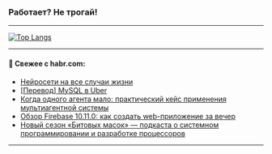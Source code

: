 ### Работает? Не трогай!

---
<!--
#### 🛠️ Technical stack:

![Java](https://img.shields.io/badge/Java-informational?logo=Oracle&style=flat&logoColor=white&color=FF4500)
![Kotlin](https://img.shields.io/badge/Kotlin-informational?logo=Kotlin&style=flat&logoColor=white&color=774D97)
![TS](https://img.shields.io/badge/TypeScript-informational?logo=typeScript&style=flat&logoColor=black&color=017acc)
![Python](https://img.shields.io/badge/Python-informational?logo=Python&style=flat&logoColor=black&color=ffdd54) <br>
![Spring](https://img.shields.io/badge/Spring-informational?logo=Spring&style=flat&logoColor=white&color=6DB33F) 
![SpringBoot](https://img.shields.io/badge/SpringBoot-informational?logo=SpringBoot&style=flat&logoColor=white&color=6DB33F)
![Nest](https://img.shields.io/badge/NestJS-informational?logo=NestJS&style=flat&logoColor=white&color=E0234E) 
![NodeJS](https://img.shields.io/badge/NodeJS-informational?logo=node.js&style=flat&logoColor=white&color=70A760)<br>
![PostgreSQL](https://img.shields.io/badge/PostgreSQL-informational?logo=PostgreSQL&style=flat&logoColor=white&color=DAA520)
![MongoDB](https://img.shields.io/badge/MongoDB-informational?logo=MongoDB&style=flat&logoColor=white&color=870000)
![Apache](https://img.shields.io/badge/Apache-informational?logo=apache&style=flat&logoColor=white&color=f74e28)

___ 
-->

<!--- #### 🛠️ : --->

[![Top Langs](https://github-readme-stats-82jvfl3w3-advtsettinggmailcoms-projects.vercel.app/api/top-langs/?username=zloylis&langs_count=10&hide_title=true&title_color=e6edf3&size_weight=0.5&count_weight=0.5&layout=compact&hide_progress=true&hide_border=true&theme=dracula&hide=css,makefile,cmake)](https://github.com/zloylis)

<!---


####  :octocat:&nbsp;&nbsp; Статистика:

![GitHub stats](https://github-readme-stats-u2qms2cxw-advtsettinggmailcoms-projects.vercel.app/api?username=zloylis&show_icons=true&hide_border=true&theme=dracula&title_color=e6edf3&include_all_commits=true&count_private=true&hide_rank=false&hide_title=true&rank_icon=github)
-->
---

#### 💬 Свежее с habr.com:

<!-- BLOG-POST-LIST:START -->
- [Нейросети на все случаи жизни](https://habr.com/ru/companies/timeweb/articles/955514/?utm_source=habrahabr&utm_medium=rss&utm_campaign=955514)
- [[Перевод] MySQL в Uber](https://habr.com/ru/companies/otus/articles/957296/?utm_source=habrahabr&utm_medium=rss&utm_campaign=957296)
- [Когда одного агента мало: практический кейс применения мультиагентной системы](https://habr.com/ru/companies/redmadrobot/articles/957300/?utm_source=habrahabr&utm_medium=rss&utm_campaign=957300)
- [Обзор Firebase 10.11.0: как создать web-приложение за вечер](https://habr.com/ru/companies/bothub/articles/957270/?utm_source=habrahabr&utm_medium=rss&utm_campaign=957270)
- [Новый сезон «Битовых масок» — подкаста о системном программировании и разработке процессоров](https://habr.com/ru/companies/yadro/articles/957240/?utm_source=habrahabr&utm_medium=rss&utm_campaign=957240)
<!-- BLOG-POST-LIST:END -->

---

